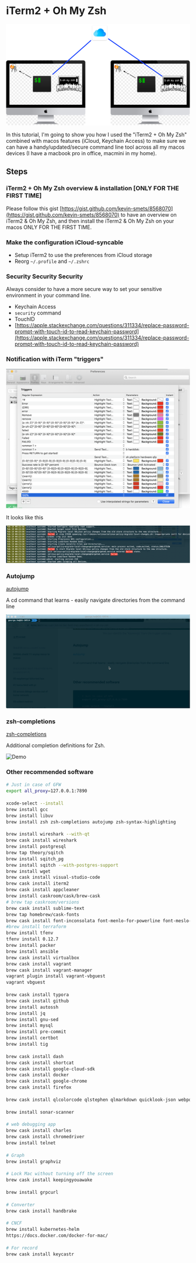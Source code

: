 # iTerm2 + Oh My Zsh

![](../.gitbook/assets/iterm-ohmyzsh.png)

In this tutorial, I'm going to show you how I used the "iTerm2 + Oh My Zsh" combined with macos features \(iCloud, Keychain Access\) to make sure we can have a handy/updated/secure command line tool across all my macos devices \(I have a macbook pro in office, macmini in my home\).

## Steps

### iTerm2 + Oh My Zsh overview & installation \[ONLY FOR THE FIRST TIME\]

Please follow this gist [https://gist.github.com/kevin-smets/8568070](https://gist.github.com/kevin-smets/8568070) to have an overview on iTerm2 & Oh My Zsh, and then install the iTerm2 & Oh My Zsh on your macos ONLY FOR THE FIRST TIME.

### Make the configuration iCloud-syncable

* Setup iTerm2 to use the preferences from iCloud storage
* Reorg `~/.profile` and `~/.zshrc` 

### Security Security Security

Always consider to have a more secure way to set your sensitive environment in your command line.

* Keychain Access
* `security` command
* TouchID
* [https://apple.stackexchange.com/questions/311334/replace-password-prompt-with-touch-id-to-read-keychain-password](https://apple.stackexchange.com/questions/311334/replace-password-prompt-with-touch-id-to-read-keychain-password)

### Notification with iTerm "triggers"

![My Triggers settings](../.gitbook/assets/image%20%283%29.png)

It looks like this

![We can identify the &quot;keywords&quot; from the trigger settings.](../.gitbook/assets/image%20%282%29%20%281%29.png)

### Autojump

[autojump](https://github.com/wting/autojump)

A cd command that learns - easily navigate directories from the command line

![Demo](../.gitbook/assets/kapture-2020-02-28-at-10.17.26.gif)

### zsh-completions

[zsh-completions](https://github.com/zsh-users/zsh-completions)

Additional completion definitions for Zsh.

![Demo](../.gitbook/assets/kapture-2020-02-28-at-10.19.54.gif)

### Other recommended software

```bash
# Just in case of GFW
export all_proxy=127.0.0.1:7890

xcode-select --install
brew install gcc
brew install libuv
brew install zsh zsh-completions autojump zsh-syntax-highlighting

brew install wireshark --with-qt
brew cask install wireshark
brew install postgresql
brew tap theory/sqitch
brew install sqitch_pg
brew install sqitch --with-postgres-support
brew install wget
brew cask install visual-studio-code
brew cask install iterm2
brew cask install appcleaner
brew install caskroom/cask/brew-cask
# brew tap caskroom/versions
brew cask install sublime-text
brew tap homebrew/cask-fonts
brew cask install font-inconsolata font-menlo-for-powerline font-meslo-for-powerline
#brew install terraform
brew install tfenv
tfenv install 0.12.7
brew install packer
brew install ansible
brew cask install virtualbox
brew cask install vagrant
brew cask install vagrant-manager
vagrant plugin install vagrant-vbguest
vagrant vbguest

brew cask install typora
brew cask install github
brew install autossh
brew install jq
brew install gnu-sed
brew install mysql
brew install pre-commit
brew install certbot
brew install tig

brew cask install dash
brew cask install shortcat
brew cask install google-cloud-sdk
brew cask install docker
brew cask install google-chrome
brew cask install firefox

brew cask install qlcolorcode qlstephen qlmarkdown quicklook-json webpquicklook suspicious-package quicklookase qlvideo

brew install sonar-scanner

# web debugging app
brew cask install charles
brew cask install chromedriver
brew install telnet

# Graph
brew install graphviz

# Lock Mac without turning off the screen
brew cask install keepingyouawake

brew install grpcurl

# Converter
brew cask install handbrake

# CNCF
brew install kubernetes-helm
https://docs.docker.com/docker-for-mac/

# For record
brew cask install keycastr
```

